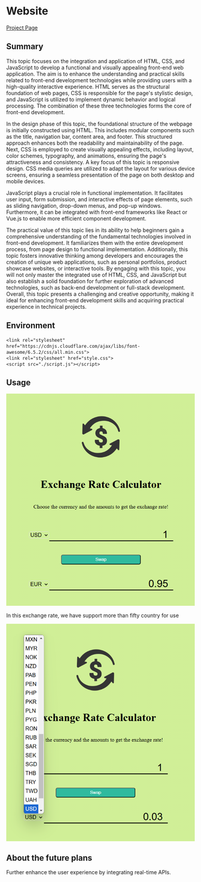 # Website
[Project Page](https://dennishsu716.github.io/project5.github.io/project3/project3.html)
## Summary
This topic focuses on the integration and application of HTML, CSS, and JavaScript to develop a functional and visually appealing front-end web application. The aim is to enhance the understanding and practical skills related to front-end development technologies while providing users with a high-quality interactive experience. HTML serves as the structural foundation of web pages, CSS is responsible for the page's stylistic design, and JavaScript is utilized to implement dynamic behavior and logical processing. The combination of these three technologies forms the core of front-end development.

In the design phase of this topic, the foundational structure of the webpage is initially constructed using HTML. This includes modular components such as the title, navigation bar, content area, and footer. This structured approach enhances both the readability and maintainability of the page. Next, CSS is employed to create visually appealing effects, including layout, color schemes, typography, and animations, ensuring the page's attractiveness and consistency. A key focus of this topic is responsive design. CSS media queries are utilized to adapt the layout for various device screens, ensuring a seamless presentation of the page on both desktop and mobile devices.

JavaScript plays a crucial role in functional implementation. It facilitates user input, form submission, and interactive effects of page elements, such as sliding navigation, drop-down menus, and pop-up windows. Furthermore, it can be integrated with front-end frameworks like React or Vue.js to enable more efficient component development.

The practical value of this topic lies in its ability to help beginners gain a comprehensive understanding of the fundamental technologies involved in front-end development. It familiarizes them with the entire development process, from page design to functional implementation. Additionally, this topic fosters innovative thinking among developers and encourages the creation of unique web applications, such as personal portfolios, product showcase websites, or interactive tools. By engaging with this topic, you will not only master the integrated use of HTML, CSS, and JavaScript but also establish a solid foundation for further exploration of advanced technologies, such as back-end development or full-stack development. Overall, this topic presents a challenging and creative opportunity, making it ideal for enhancing front-end development skills and acquiring practical experience in technical projects.
## Environment
    <link rel="stylesheet" href="https://cdnjs.cloudflare.com/ajax/libs/font-awesome/6.5.2/css/all.min.css">
    <link rel="stylesheet" href="style.css">
    <script src="./script.js"></script>
## Usage
![image](https://github.com/DennisHsu716/project6.github.io/blob/main/image/1.png)

In this exchange rate, we have support more than fifty country for use  

![image](https://github.com/DennisHsu716/project6.github.io/blob/main/image/3.png)

## About the future plans
Further enhance the user experience by integrating real-time APIs.
